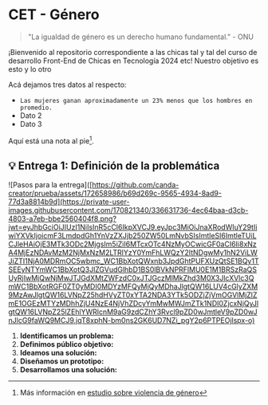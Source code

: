 # CET - Género

> "La igualdad de género es un derecho humano fundamental." - ONU

¡Bienvenido al repositorio correspondiente a las chicas tal y tal del curso de desarrollo Front-End de Chicas en Tecnología 2024 etc!
Nuestro objetivo es esto y lo otro

Acá dejamos tres datos al respecto:

- `Las mujeres ganan aproximadamente un 23% menos que los hombres en promedio.`
- Dato 2
- Dato 3

Aquí está una nota al pie[^1].

## 💡 Entrega 1: Definición de la problemática

![Pasos para la entrega]([https://github.com/canda-creator/prueba/assets/172658986/b69d269c-9565-4934-8ad9-77d3a8814b9d](https://private-user-images.githubusercontent.com/170821340/336631736-4ec64baa-d3cb-4803-a7eb-bbe2560404f8.png?jwt=eyJhbGciOiJIUzI1NiIsInR5cCI6IkpXVCJ9.eyJpc3MiOiJnaXRodWIuY29tIiwiYXVkIjoicmF3LmdpdGh1YnVzZXJjb250ZW50LmNvbSIsImtleSI6ImtleTUiLCJleHAiOjE3MTk3ODc2MjgsIm5iZiI6MTcxOTc4NzMyOCwicGF0aCI6Ii8xNzA4MjEzNDAvMzM2NjMxNzM2LTRlYzY0YmFhLWQzY2ItNDgwMy1hN2ViLWJiZTI1NjA0MDRmOC5wbmc_WC1BbXotQWxnb3JpdGhtPUFXUzQtSE1BQy1TSEEyNTYmWC1BbXotQ3JlZGVudGlhbD1BS0lBVkNPRFlMU0E1M1BRSzRaQSUyRjIwMjQwNjMwJTJGdXMtZWFzdC0xJTJGczMlMkZhd3M0X3JlcXVlc3QmWC1BbXotRGF0ZT0yMDI0MDYzMFQyMjQyMDhaJlgtQW16LUV4cGlyZXM9MzAwJlgtQW16LVNpZ25hdHVyZT0xYTA2NDA3YTk5ODZjZjVmOGVlMjZlZmE1OGEzMTYzMDhhZjU4NzE4NjVhZDcyYmMwMWJmZTk1NDI0ZjcxNjQyJlgtQW16LVNpZ25lZEhlYWRlcnM9aG9zdCZhY3Rvcl9pZD0wJmtleV9pZD0wJnJlcG9faWQ9MCJ9.jqT8xphN-bm0ns2GK6UD7NZi_pgY2p6PTPEOjlspx-o)

1. **Identificamos un problema:**
2. **Definimos público objetivo:**
3. **Ideamos una solución:**
4. **Diseñamos un prototipo:**
5. **Desarrollamos una solución:**

[^1]: Más información en [estudio sobre violencia de género](https://www.infobae.com/sociedad/2024/03/08/un-estudio-global-advirtio-sobre-los-problemas-de-seguridad-y-violencia-que-sufren-las-mujeres-en-la-argentina/.)

